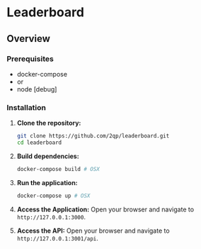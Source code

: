 # Leaderboard

## Overview


### Prerequisites
- docker-compose
- or
- node [debug]

### Installation

1. **Clone the repository:**
   ```bash
   git clone https://github.com/2qp/leaderboard.git
   cd leaderboard
   ```

3. **Build dependencies:**
   ```bash
   docker-compose build # OSX
   ```

4. **Run the application:**
   ```bash
   docker-compose up # OSX
   ```

5. **Access the Application:**
   Open your browser and navigate to `http://127.0.0.1:3000`.

5. **Access the API:**
   Open your browser and navigate to `http://127.0.0.1:3001/api`.
